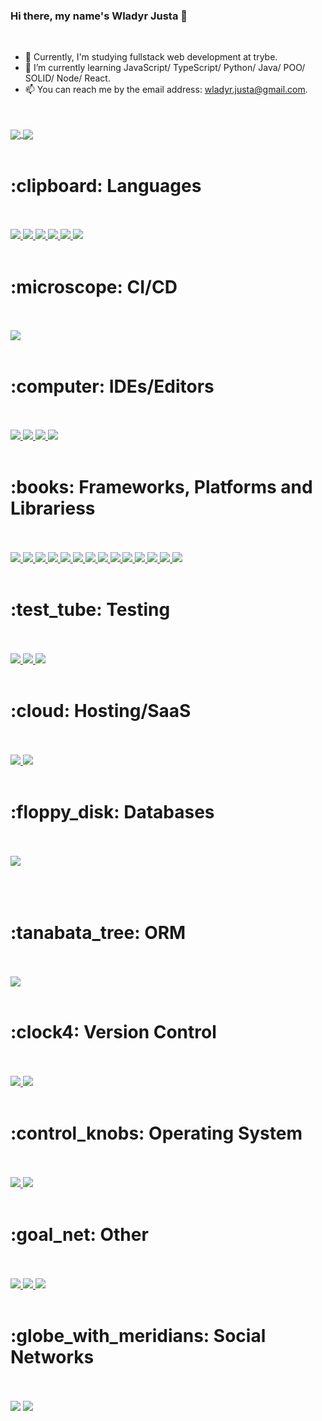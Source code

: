 ### Hi there, my name's Wladyr Justa 👋

<br>

- 🔭 Currently, I'm studying fullstack web development at trybe.
- 🌱 I’m currently learning JavaScript/ TypeScript/ Python/ Java/ POO/ SOLID/ Node/ React.
- 📫 You can reach me by the email address: wladyr.justa@gmail.com.
<br>
<br>
<a href="https://github.com/anuraghazra/github-readme-stats"> <img align="center" src="https://github-readme-stats.vercel.app/api?username=wladyrjusta&show_icons=true&theme=merko"/> </a>
<a href="https://github.com/anuraghazra/convoychat"> <img align="center" src="https://github-readme-stats.vercel.app/api/top-langs/?username=wladyrjusta&layout=compact&show_icons=true&theme=merko&langs_count=9"/> </a>
<br>
<br>
<h1> :clipboard: Languages </h1>
<br>
<br>
<a href=""> <img src="https://img.shields.io/badge/javascript-%23323330.svg?style=for-the-badge&logo=javascript&logoColor=%23F7DF1E"/> </a>
<a href=""> <img src="https://img.shields.io/badge/typescript-%23007ACC.svg?style=for-the-badge&logo=typescript&logoColor=white"/> </a>
<a href=""> <img src="https://img.shields.io/badge/python-3670A0?style=for-the-badge&logo=python&logoColor=ffdd54"/> </a>
<a href=""> <img src="https://img.shields.io/badge/java-%23ED8B00.svg?style=for-the-badge&logo=openjdk&logoColor=white"/> </a>
<a href=""> <img src="https://img.shields.io/badge/html5-%23E34F26.svg?style=for-the-badge&logo=html5&logoColor=white"/> </a>
<a href=""> <img src="https://img.shields.io/badge/css3-%231572B6.svg?style=for-the-badge&logo=css3&logoColor=white"/> </a>
<br>
<br>
<h1> :microscope: CI/CD </h1>
<br>
<br>
<a href=""> <img src="https://img.shields.io/badge/github%20actions-%232671E5.svg?style=for-the-badge&logo=githubactions&logoColor=white"/> </a>
<br>
<br>
<h1> :computer: IDEs/Editors </h1>
<br>
<br>
<a href=""> <img src="https://img.shields.io/badge/Visual%20Studio%20Code-0078d7.svg?style=for-the-badge&logo=visual-studio-code&logoColor=white"/> </a>
<a href=""> <img src="https://img.shields.io/badge/IntelliJIDEA-000000.svg?style=for-the-badge&logo=intellij-idea&logoColor=white"/> </a>
<a href=""> <img src="https://img.shields.io/badge/VS%20Code%20Insiders-35b393.svg?style=for-the-badge&logo=visual-studio-code&logoColor=white"/> </a>
<a href=""> <img src="https://img.shields.io/badge/Stackblitz-fff?style=for-the-badge&logo=Stackblitz&logoColor=1389FD"/> </a>
<br>
<br>
<h1> :books: Frameworks, Platforms and Librariess </h1>
<br>
<br>
<a href=""> <img src="https://img.shields.io/badge/vite-%23646CFF.svg?style=for-the-badge&logo=vite&logoColor=white"/> </a>
<a href=""> <img src="https://img.shields.io/badge/react-%2320232a.svg?style=for-the-badge&logo=react&logoColor=%2361DAFB"/> </a>
<a href=""> <img src="https://img.shields.io/badge/node.js-6DA55F?style=for-the-badge&logo=node.js&logoColor=white"/> </a>
<a href=""> <img src="https://img.shields.io/badge/express.js-%23404d59.svg?style=for-the-badge&logo=express&logoColor=%2361DAFB"/> </a>
<a href=""> <img src="https://img.shields.io/badge/spring-%236DB33F.svg?style=for-the-badge&logo=spring&logoColor=white"/> </a>
<a href=""> <img src="https://img.shields.io/badge/flask-%23000.svg?style=for-the-badge&logo=flask&logoColor=white"/> </a>
<a href=""> <img src="https://img.shields.io/badge/JWT-black?style=for-the-badge&logo=JSON%20web%20tokens"/> </a>
<a href=""> <img src="https://img.shields.io/badge/React_Router-CA4245?style=for-the-badge&logo=react-router&logoColor=white"/> </a>
<a href=""> <img src="https://img.shields.io/badge/React%20Hook%20Form-%23EC5990.svg?style=for-the-badge&logo=reacthookform&logoColor=white"/> </a>
<a href=""> <img src="https://img.shields.io/badge/NPM-%23CB3837.svg?style=for-the-badge&logo=npm&logoColor=white"/> </a>
<a href=""> <img src="https://img.shields.io/badge/redux-%23593d88.svg?style=for-the-badge&logo=redux&logoColor=white"/> </a>
<a href=""> <img src="https://img.shields.io/badge/Semantic%20UI%20React-%2335BDB2.svg?style=for-the-badge&logo=SemanticUIReact&logoColor=white"/> </a>
<a href=""> <img src="https://img.shields.io/badge/tailwindcss-%2338B2AC.svg?style=for-the-badge&logo=tailwind-css&logoColor=white"/> </a>
<a href=""> <img src="https://img.shields.io/badge/bootstrap-%23563D7C.svg?style=for-the-badge&logo=bootstrap&logoColor=white"/> </a>
<br>
<br>
<h1> :test_tube: Testing </h1> 
<br>
<br>
<a href=""> <img src="https://img.shields.io/badge/-jest-%23C21325?style=for-the-badge&logo=jest&logoColor=white"/> </a>
<a href=""> <img src="https://img.shields.io/badge/-mocha-%238D6748?style=for-the-badge&logo=mocha&logoColor=white"/> </a>
<a href=""> <img src="https://img.shields.io/badge/-TestingLibrary-%23E33332?style=for-the-badge&logo=testing-library&logoColor=white"/> </a>
<br>
<br>
<h1> :cloud: Hosting/SaaS </h1>
<br>
<br>
<a href=""> <img src="https://img.shields.io/badge/github%20pages-121013?style=for-the-badge&logo=github&logoColor=white"/> </a>
<a href=""> <img src="https://img.shields.io/badge/vercel-%23000000.svg?style=for-the-badge&logo=vercel&logoColor=white"/> </a>
<br>
<br>
<h1> :floppy_disk: Databases </h1>
<br>
<br>
<a href=""> <img src="https://img.shields.io/badge/mysql-%2300f.svg?style=for-the-badge&logo=mysql&logoColor=white"/> </a>
<br>
<br>
<br>
<br>
<h1> :tanabata_tree: ORM </h1>
<br>
<br>
<a href=""> <img src="https://img.shields.io/badge/Sequelize-52B0E7?style=for-the-badge&logo=Sequelize&logoColor=white"/> </a>
<br>
<br>
<h1> :clock4: Version Control </h1> 
<br>
<br>
<a href=""> <img src="https://img.shields.io/badge/git-%23F05033.svg?style=for-the-badge&logo=git&logoColor=white"/> </a>
<a href=""> <img src="https://img.shields.io/badge/github-%23121011.svg?style=for-the-badge&logo=github&logoColor=white"/> </a>
<br>
<br>
<h1> :control_knobs: Operating System </h1>
<br>
<br>
<a href=""> <img src="https://img.shields.io/badge/Linux-FCC624?style=for-the-badge&logo=linux&logoColor=black"/> </a>
<a href=""> <img src="https://img.shields.io/badge/Ubuntu-E95420?style=for-the-badge&logo=ubuntu&logoColor=white"/> </a>
<br>
<br>
<h1> :goal_net: Other </h1>
<br>
<br>
<a href=""> <img src="https://img.shields.io/badge/docker-%230db7ed.svg?style=for-the-badge&logo=docker&logoColor=white"/> </a>
<a href=""> <img src="https://img.shields.io/badge/ESLint-4B3263?style=for-the-badge&logo=eslint&logoColor=white"/> </a>
<a href=""> <img src="https://img.shields.io/badge/Trello-%23026AA7.svg?style=for-the-badge&logo=Trello&logoColor=white"/> </a>
<br>
<br>
<h1> :globe_with_meridians: Social Networks </h1>
<br>
<br>
<a href="https://www.linkedin.com/in/wladyrjusta/" target="_blank"><img src="https://img.shields.io/badge/-LinkedIn-%230077B5?style=for-the-badge&logo=linkedin&logoColor=white" target="_blank"></a> 
<a href="https://www.instagram.com/nichtdeinfeuer/" target="_blank"><img src="https://img.shields.io/badge/-Instagram-%23E4405F?style=for-the-badge&logo=instagram&logoColor=white" target="_blank"></a>
